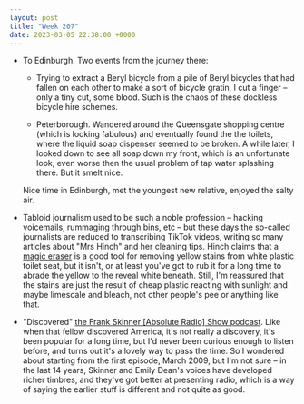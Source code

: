 ```yaml
---
layout: post
title: "Week 207"
date: 2023-03-05 22:38:00 +0000
---
```


- To Edinburgh. Two events from the journey there:

  - Trying to extract a Beryl bicycle from a pile of Beryl bicycles that had fallen on each other to make a sort of bicycle gratin, I cut a finger – only a tiny cut, some blood. Such is the chaos of these dockless bicycle hire schemes.

  - Peterborough. Wandered around the Queensgate shopping centre (which is looking fabulous) and eventually found the the toilets, where the liquid soap dispenser seemed to be broken. A while later, I looked down to see all soap down my front, which is an unfortunate look, even worse then the usual problem of tap water splashing there. But it smelt nice.

  Nice time in Edinburgh, met the youngest new relative, enjoyed the salty air.

- Tabloid journalism used to be such a noble profession – hacking voicemails, rummaging through bins, etc – but these days the so-called journalists are reduced to transcribing TikTok videos, writing so many articles about "Mrs Hinch" and her cleaning tips. Hinch claims that a [magic eraser](/2022/02/week-151) is a good tool for removing yellow stains from white plastic toilet seat, but it isn't, or at least you've got to rub it for a long time to abrade the yellow to the reveal white beneath. Still, I'm reassured that the stains are just the result of cheap plastic reacting with sunlight and maybe limescale and bleach, not other people's pee or anything like that.

- "Discovered" [the Frank Skinner [Absolute Radio] Show podcast](https://planetradio.co.uk/podcasts/frankskinner/). Like when that fellow discovered America, it's not really a discovery, it's been popular for a long time, but I'd never been curious enough to listen before, and turns out it's a lovely way to pass the time. So I wondered about starting from the first episode, March 2009, but I'm not sure – in the last 14 years, Skinner and Emily Dean's voices have developed richer timbres, and they've got better at presenting radio, which is a way of saying the earlier stuff is different and not quite as good.
